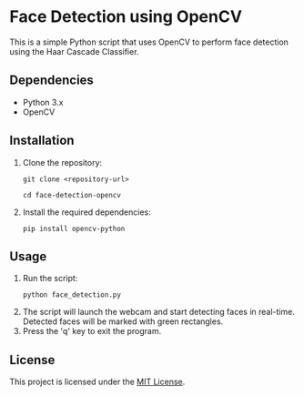 <!DOCTYPE html>
<html>
<head>
  <title>Face Detection using OpenCV</title>
</head>
<body>
  <h1>Face Detection using OpenCV</h1>

  <p>This is a simple Python script that uses OpenCV to perform face detection using the Haar Cascade Classifier.</p>

  <h2>Dependencies</h2>
  <ul>
    <li>Python 3.x</li>
    <li>OpenCV</li>
  </ul>

  <h2>Installation</h2>
  <ol>
    <li>Clone the repository:</li>
    <pre><code>git clone &lt;repository-url&gt;</code></pre>
    <pre><code>cd face-detection-opencv</code></pre>
    <li>Install the required dependencies:</li>
    <pre><code>pip install opencv-python</code></pre>
  </ol>

  <h2>Usage</h2>
  <ol>
    <li>Run the script:</li>
    <pre><code>python face_detection.py</code></pre>
    <li>The script will launch the webcam and start detecting faces in real-time. Detected faces will be marked with green rectangles.</li>
    <li>Press the 'q' key to exit the program.</li>
  </ol>

  <h2>License</h2>
  <p>This project is licensed under the <a href="LICENSE">MIT License</a>.</p>
</body>
</html>
